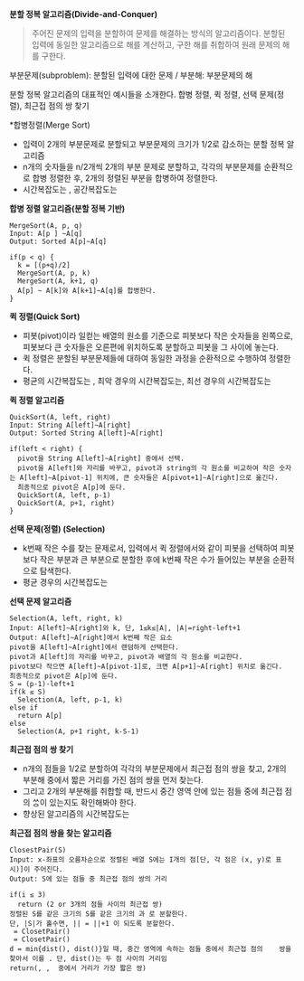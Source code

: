 **분할 정복 알고리즘(Divide-and-Conquer)**
> 주어진 문제의 입력을 분할하여 문제를 해결하는 방식의 알고리즘이다. 분할된 입력에 동일한 알고리즘으로 해를 계산하고, 구한 해를 취합하여 원래 문제의 해를 구한다.

부분문제(subproblem): 분할된 입력에 대한 문제 / 부분해: 부분문제의 해

분할 정복 알고리즘의 대표적인 예시들을 소개한다.
합병 정렬, 퀵 정렬, 선택 문제(정렬), 최근접 점의 쌍 찾기

*합병정렬(Merge Sort)
- 입력이 2개의 부분문제로 분할되고 부분문제의 크기가 1/2로 감소하는 분할 정복 알고리즘
- n개의 숫자들을 n/2개씩 2개의 부분 문제로 분할하고, 각각의 부분문제를 순환적으로 합병 정렬한 후, 2개의 정렬된 부분을 합병하여 정렬한다.
- 시간복잡도는 , 공간복잡도는 

**합병 정렬 알고리즘(분할 정복 기반)**
	
    MergeSort(A, p, q)
	Input: A[p ] ~A[q]
	Output: Sorted A[p]~A[q]
	
	if(p < q) {
	  k = [(p+q)/2]
	  MergeSort(A, p, k)
	  MergeSort(A, k+1, q)
	  A[p] ~ A[k]와 A[k+1]~A[q]를 합병한다.
	}

**퀵 정렬(Quick Sort)**
- 피봇(pivot)이라 일컫는 배열의 원소를 기준으로 피봇보다 작은 숫자들을 왼쪽으로, 피봇보다 큰 숫자들은 오른편에 위치하도록 분할하고 피봇을 그 사이에 놓는다.
- 퀵 정렬은 분할된 부분문제들에 대하여 동일한 과정을 순환적으로 수행하여 정렬한다.
- 평균의 시간복잡도는 , 최악 경우의 시간복잡도는, 최선 경우의 시간복잡도는 

**퀵 정렬 알고리즘**
	
    QuickSort(A, left, right)
	Input: String A[left]~A[right]
	Output: Sorted String A[left]~A[right]
	
	if(left < right) {
	  pivot을 String A[left]~A[right] 중에서 선택. 
	  pivot을 A[left]와 자리를 바꾸고, pivot과 string의 각 원소를 비교하여 작은 숫자	  는 A[left]~A[pivot-1] 위치에, 큰 숫자들은 A[pivot+1]~A[right]으로 옮긴다.
	  최종적으로 pivot은 A[p]에 둔다.
	  QuickSort(A, left, p-1)
	  QuickSort(A, p+1, right)
	}

**선택 문제(정렬) (Selection)**
- k번째 작은 수를 찾는 문제로서, 입력에서 퀵 정렬에서와 같이 피봇을 선택하여 피봇보다 작은 부분과 큰 부분으로 분할한 후에 k번째 작은 수가 들어있는 부분을 순환적으로 탐색한다.
- 평균 경우의 시간복잡도는 

**선택 문제 알고리즘**
	
    Selection(A, left, right, k)
	Input: A[left]~A[right]와 k, 단, 1≤k≤|A|, |A|=right-left+1
	Output: A[left]~A[right]에서 k번째 작은 요소
	pivot을 A[left]~A[right]에서 랜덤하게 선택한다.
	pivot과 A[left]의 자리를 바꾸고, pivot과 배열의 각 원소를 비교한다.
	pivot보다 작으면 A[left]~A[pivot-1]로, 크면 A[p+1]~A[right] 위치로 옮긴다.
	최종적으로 pivot은 A[p]에 둔다.
	S = (p-1)-left+1
	if(k ≤ S)
	  Selection(A, left, p-1, k)
	else if
	  return A[p]
	else
	  Selection(A, p+1 right, k-S-1)

**최근접 점의 쌍 찾기**
- n개의 점들을 1/2로 분할하여 각각의 부분문제에서 최근접 점의 쌍을 찾고, 2개의 부분해 중에서 짧은 거리를 가진 점의 쌍을 먼저 찾는다.
- 그리고 2개의 부분해를 취합할 때, 반드시 중간 영역 안에 있는 점들 중에 최근접 점의 ᄊᆞᆼ이 있는지도 확인해봐야 한다.
- 향상된 알고리즘의 시간복잡도는 

**최근접 점의 쌍을 찾는 알고리즘**
	
    ClosestPair(S)
	Input: x-좌표의 오름차순으로 정렬된 배열 S에는 I개의 점[단, 각 점은 (x, y)로 표	시)]이 주어진다.
	Output: S에 있는 점들 중 최근접 점의 쌍의 거리

	if(i ≤ 3)
	  return (2 or 3개의 점들 사이의 최근접 쌍)
	정렬된 S를 같은 크기의 S를 같은 크기의 과 로 분할한다. 
	단, |S|가 홀수면, || = ||+1 이 되도록 분할한다.
	 = ClosetPair()
	 = ClosetPair()
	d = min{dist(), dist()}일 때, 중간 영역에 속하는 점들 중에서 최근접 점의 	쌍을 찾아서 이를 . 단, dist()는 두 점 사이의 거리임
	return(, ,  중에서 거리가 가장 짧은 쌍)
